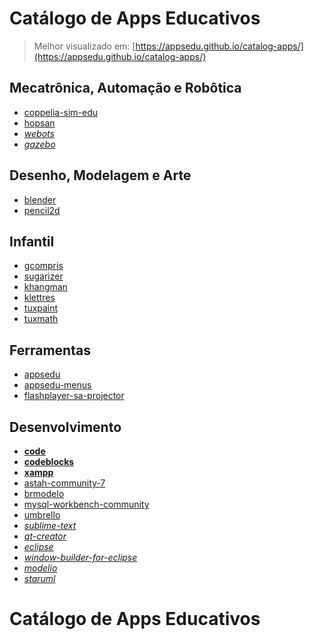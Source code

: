 # Catálogo de Apps Educativos

> Melhor visualizado em: [https://appsedu.github.io/catalog-apps/](https://appsedu.github.io/catalog-apps/)

## Mecatrônica, Automação e Robôtica

- [coppelia-sim-edu](https://www.coppeliarobotics.com)
- [hopsan](https://github.com/Hopsan/hopsan)
- [_webots_](https://cyberbotics.com/)
- [_gazebo_](http://gazebosim.org/tutorials?tut=install_ubuntu&cat=install)

## Desenho, Modelagem e Arte

- [blender](https://www.blender.org)
- [pencil2d](https://www.pencil2d.org)

## Infantil

- [gcompris](https://gcompris.net)
- [sugarizer](https://sugarizer.org)
- [khangman](https://edu.kde.org/khangman/)
- [klettres](https://edu.kde.org/klettres/)
- [tuxpaint](http://www.tuxpaint.org)
- [tuxmath](https://packages.ubuntu.com/focal/tuxmath)

## Ferramentas

- [appsedu](#)
- [appsedu-menus](#)
- [flashplayer-sa-projector](#)

## Desenvolvimento

- [**code**](https://code.visualstudio.com/)
- [**codeblocks**](http://www.codeblocks.org/)
- [**xampp**](https://www.apachefriends.org/pt_br/index.html)
- [astah-community-7](https://winunix.github.io/debian/)
- [brmodelo](http://www.sis4.com/brModelo/)
- [mysql-workbench-community](https://dev.mysql.com/downloads/workbench/)
- [umbrello](https://umbrello.kde.org/)
- [_sublime-text_](https://www.sublimetext.com/docs/3/linux_repositories.html)
- [_qt-creator_](https://www.qt.io/download-qt-installer)
- [_eclipse_](https://snapcraft.io/eclipse)
- [_window-builder-for-eclipse_](https://www.eclipse.org/windowbuilder/)
- [_modelio_](https://www.modelio.org/)
- [_staruml_](http://staruml.io/)

# Catálogo de Apps Educativos

<div id="list-of-apps"></div>

<table id="modelBox" style="display: none;">
    <thread>
        <tr>
            <th colspan="2" class="appName">My App</th>
        </tr>
    </thread>
    <tbody>
        <tr>
            <td align="right"><i>Descrição</i></td>
            <td lign="left" class="descriptionText"></td>
        </tr>
        <tr>
            <td align="right"><i>Página Oficial</i></td>
            <td lign="left"><a href="#" class="pageUrl"></a></td>
        </tr>
        <tr>
            <td align="right"><i>Como instalar</i></td>
            <td align="left" class="installCode">
            </td>
        </tr>
        <tr>
            <td align="right"><i>Screenshot</i></td>
            <td align="left">
                <a href="#" class="imgUrlLink" target="blank"><img width="320px" class="imgUrl" src=""></a>
            </td>
        </tr>
        <tr>
            <td align="right"><i>Categoria</i></td>
            <td align="left" class="categoryName">
            </td>
        </tr>
    </tbody>
</table>

<script>
var apps;
var xhttp = new XMLHttpRequest();
xhttp.onreadystatechange = function() {
    if (this.readyState == 4 && this.status == 200) {
        apps = JSON.parse(this.responseText);
        for (i in apps) {
            var item = document.getElementById('modelBox').cloneNode(true);
            item.style.display = 'block';
            item.getElementsByClassName('appName')[0].innerHTML = apps[i].app;
            item.getElementsByClassName('descriptionText')[0].innerHTML = apps[i].text;
            item.getElementsByClassName('pageUrl')[0].innerHTML = apps[i].page;
            item.getElementsByClassName('pageUrl')[0].setAttribute('href', apps[i].page);
            item.getElementsByClassName('imgUrl')[0].setAttribute('src', apps[i].img);
            item.getElementsByClassName('imgUrlLink')[0].setAttribute('href', apps[i].img);
            item.getElementsByClassName('categoryName')[0].innerHTML = apps[i].categories.join(', ');

            var installCode = item.getElementsByClassName('installCode')[0];
            var codigo = apps[i].install;
            var inner = "";

            if (Array.isArray(codigo)) {
                for(j in codigo)
                    inner += `<code>${codigo[j]}</code><br>`;
            } else
                inner = `<code>${codigo}</code>`;
            
            installCode.innerHTML = inner;
            document.getElementById('list-of-apps').appendChild(item);
        }
    }
};

xhttp.open("GET", "apps.json", true);
xhttp.send();
</script>
